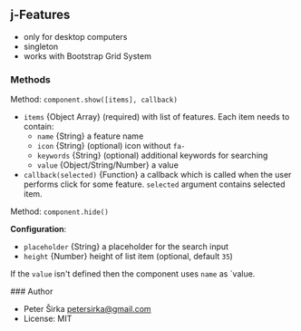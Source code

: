 ## j-Features

- only for desktop computers
- singleton
- works with Bootstrap Grid System

### Methods

Method: `component.show([items], callback)`
- `items` {Object Array} (required) with list of features. Each item needs to contain:
    - `name` {String} a feature name
    - `icon` {String} (optional) icon without `fa-`
    - `keywords` {String} (optional) additional keywords for searching
    - `value` {Object/String/Number} a value
- `callback(selected)` {Function} a callback which is called when the user performs click for some feature. `selected` argument contains selected item.

Method: `component.hide()`

__Configuration__:
- `placeholder` {String} a placeholder for the search input
- `height` {Number} height of list item (optional, default `35`)

If the `value` isn't defined then the component uses `name` as `value.

### Author

- Peter Širka <petersirka@gmail.com>
- License: MIT
